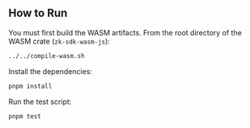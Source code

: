 ## How to Run

You must first build the WASM artifacts. From the root directory of the WASM crate (`zk-sdk-wasm-js`):

```bash
../../compile-wasm.sh
```

Install the dependencies:

```bash
pnpm install
```

Run the test script:

```bash
pnpm test
```
